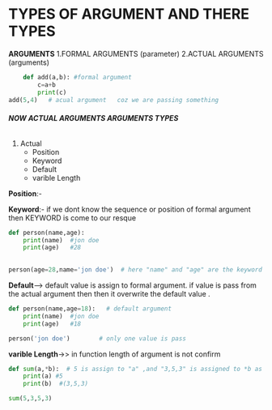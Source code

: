 # TYPES OF ARGUMENT AND THERE TYPES 

**ARGUMENTS**
1.FORMAL ARGUMENTS (parameter)
2.ACTUAL ARGUMENTS (arguments)  
``` python
    def add(a,b): #formal argument
        c=a+b
        print(c) 
add(5,4)   # acual argument   coz we are passing something
```
###### **NOW ACTUAL ARGUMENTS ARGUMENTS TYPES**
1. Actual
    * Position
    * Keyword
    * Default
    * varible Length


**Position**:- 


**Keyword**:- if we dont know the sequence or position of formal argument then KEYWORD is come to our resque 
``` python 
def person(name,age):
    print(name)  #jon doe
    print(age)   #28
  

person(age=28,name='jon doe')  # here "name" and "age" are the keyword (same as formal arguments(parameter) ) , they are specify at the time of passing the value , 
```
**Default**--> default value is assign to formal argument. if value is pass from the actual argument then then it overwrite the default value .
```python 
def person(name,age=18):   # default argument
    print(name)  #jon doe
    print(age)   #18

person('jon doe')        # only one value is pass
``` 


**varible Length**->> in function length of argument is not confirm
```python
def sum(a,*b):  # 5 is assign to "a" ,and "3,5,3" is assigned to *b as tuple
    print(a) #5
    print(b)  #(3,5,3)

sum(5,3,5,3)
```

